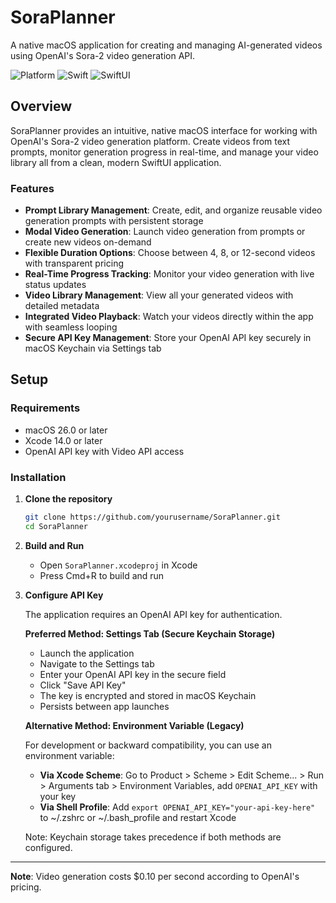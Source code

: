 # SoraPlanner

A native macOS application for creating and managing AI-generated videos using OpenAI's Sora-2 video generation API.

![Platform](https://img.shields.io/badge/platform-macOS%2026.0%2B-blue)
![Swift](https://img.shields.io/badge/Swift-5.0-orange)
![SwiftUI](https://img.shields.io/badge/UI-SwiftUI-green)

## Overview

SoraPlanner provides an intuitive, native macOS interface for working with OpenAI's Sora-2 video generation platform. Create videos from text prompts, monitor generation progress in real-time, and manage your video library all from a clean, modern SwiftUI application.

### Features

- **Prompt Library Management**: Create, edit, and organize reusable video generation prompts with persistent storage
- **Modal Video Generation**: Launch video generation from prompts or create new videos on-demand
- **Flexible Duration Options**: Choose between 4, 8, or 12-second videos with transparent pricing
- **Real-Time Progress Tracking**: Monitor your video generation with live status updates
- **Video Library Management**: View all your generated videos with detailed metadata
- **Integrated Video Playback**: Watch your videos directly within the app with seamless looping
- **Secure API Key Management**: Store your OpenAI API key securely in macOS Keychain via Settings tab

## Setup

### Requirements

- macOS 26.0 or later
- Xcode 14.0 or later
- OpenAI API key with Video API access

### Installation

1. **Clone the repository**
   ```bash
   git clone https://github.com/yourusername/SoraPlanner.git
   cd SoraPlanner
   ```

2. **Build and Run**
   - Open `SoraPlanner.xcodeproj` in Xcode
   - Press Cmd+R to build and run

3. **Configure API Key**

   The application requires an OpenAI API key for authentication.

   **Preferred Method: Settings Tab (Secure Keychain Storage)**
   - Launch the application
   - Navigate to the Settings tab
   - Enter your OpenAI API key in the secure field
   - Click "Save API Key"
   - The key is encrypted and stored in macOS Keychain
   - Persists between app launches

   **Alternative Method: Environment Variable (Legacy)**

   For development or backward compatibility, you can use an environment variable:

   - **Via Xcode Scheme**: Go to Product > Scheme > Edit Scheme... > Run > Arguments tab > Environment Variables, add `OPENAI_API_KEY` with your key
   - **Via Shell Profile**: Add `export OPENAI_API_KEY="your-api-key-here"` to ~/.zshrc or ~/.bash_profile and restart Xcode

   Note: Keychain storage takes precedence if both methods are configured.

---

**Note**: Video generation costs $0.10 per second according to OpenAI's pricing.
